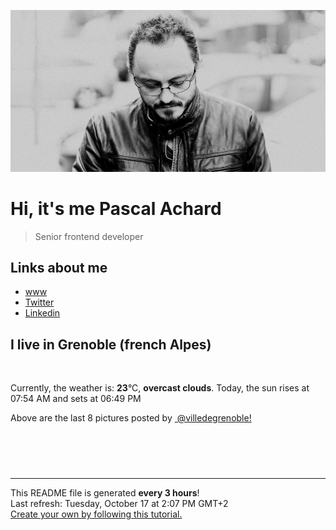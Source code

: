 ![Pascal Achard](./images/photo-pascal-achard.jpg)
# Hi, it's me Pascal Achard
> Senior frontend developer

## Links about me
- [www](https://www.pascal-achard.com)
- [Twitter](https://twitter.com/botmaster)
- [Linkedin](http://www.linkedin.com/in/pascal-achard)


## I live in Grenoble (french Alpes)
<img src="https://openweathermap.org/img/wn/04d@2x.png" alt="">

Currently, the weather is: **23**°C, **overcast clouds**.
Today, the sun rises at 07:54 AM and sets at 06:49 PM

Above are the last 8 pictures posted by <a href="https://www.instagram.com/villedegrenoble/" target="_blank"><img alt="" src="https://upload.wikimedia.org/wikipedia/commons/thumb/e/e7/Instagram_logo_2016.svg/1024px-Instagram_logo_2016.svg.png" width="20"/> @villedegrenoble!</a>

<p style="display: flex; flex-wrap: wrap; gap: 20px;">
        <img src="https://cdn1.picuki.com/hosted-by-instagram/q/0exhNuNYnjBGZDHIdN5WmL9I2PEvHA5RNucaS7j0nyZiNxIsbHWB58ltwdev%7C%7CDlyKw1oASyLfzZh448jWFpYZFR%7C%7CO0fbSrWBTz5T6KSQUICg0Ddn9JVgkL00JXcWYH+p9ccrOzjYMTIfQeoEH%7C%7Cbx7a8Koru5A2MGo1zRMrBC0GAG4fy3UPI7mslm3ayEv0Pxto0%7C%7CNylL9XkgKQcuptPR+XdYEvL+M4Byp6JzSPkCj9ND1OHtpCa5BTB7Kz44KD6chYTJnLNbsQzpRAY7%7C%7C0u+VIgDYn0voFKh8RM1v9EPp7TzN916+N8ZkIGRT2UFAjsm8lJhmMntxxzsbkGrx1Jb+Uz96IS4eu5w94%7C%7CiAumbUvfGwneXWLLGOZ5eeHImVdWBZnj7Jf2XQcdcy90aT6sfgAjjtjmzd4%7C%7Cn1RcsXDcZ1mDd.jpeg" alt="" width="200"/>
        <img src="https://cdn1.picuki.com/hosted-by-instagram/q/0exhNuNYnjBGZDHIdN5WmL9I2PEvHA5RNucaS7j0nyZiNxIsbHWB58ltwdGn%7C%7CDh6Kwh9HS+LfzZh5o0jVl1WZFN4O0TfTbeLRT9W6amYXOzN1DJl%7C%7CZJolr0xKHIbbHOq9copUgmYdSgIGaYDG7uo%7C%7CesJ+vPscjEHpi2VNrQT9zJBpY6uSKVKz8B13bHR1Bv9vdBhYgJE8VQpMBQhrM7Oqz0YXfm+NMp6rvI6FPkKhMZL7e3tnyv2H2g+PVFwFA+cu5+czr5Qwxzmdwo382L6QfkECmgUkECWsS8QitUrnNeYEsto3fNlkI%7C%7CmHWVXSE5KhjVP1pe+lX6aJTXv0EsPkzDs47WVJ8QuqYH8GvWPB87l5gfxWOfGELB8eXwsKPCPZVzwN825X8ZImYVfFstawBi69VvrIeOkjUQoJ3N1jTe0H5t0HqWfl%7C%7CrwpA==.jpeg" alt="" width="200"/>
        <img src="https://cdn1.picuki.com/hosted-by-instagram/q/0exhNuNYnjBGZDHIdN5WmL9I2PEvHA5RNecaS7j0nyZiNxIsbHWB58ltwdev%7C%7CDlyKw1oASyLfzZh4oItUFVZZFR%7C%7COUfcSLyOTzxT5qyZU4Cg0Dxl9JFjlbwyJXYaYnCm9cUpOzjYMTIfQeoEH%7C%7Cbx7a8Koru5A2MGo1zRMrBC0GAG4fy3UPI7mslm3ayEv0Pxto0%7C%7CNylL9XkgKQcuptPR+XdbEvL+M4Byp6JzSPkCj9ND1OHtpCa5BTB7Kzc4KD6chYTJnLMivwv9Qhc38HC%7C%7CTIgDdh4qmVe48RM1v9EPp7TzN916+N8ZkIGRT2UFAjsm8lJhmMntxxzsbkH5%7C%7CHl1wnXy7oWbZch%7C%7Co5fxIODIe+7T6zONR6OIRLgBcCM2V8v%7C%7Ca2v2KMyxQcdcy90aT6sag33ltjmzd4%7C%7Cn1RcsXDcZ1mDd.jpeg" alt="" width="200"/>
        <img src="https://cdn1.picuki.com/hosted-by-instagram/q/0exhNuNYnjBGZDHIdN5WmL9I2PEvHA5RNucaS7j0nyZiNxIsbHWB58ltwdev%7C%7CDlyKw1oASyLfzZh44srWFRZZFR%7C%7COUfeQbKASjhV7KqeXICm1jNk9pdplbsyLXEWYnCm9ssoOzjYMTIfQeoEH%7C%7Cb2rvUW+%7C%7C7wbTYNpi2TNLxCyQlWotfpUrJy9ZRzt52U1h+189JldAJZ+jtvdBFundPZlTIeAf3+Idp1orN2S%7C%7CkKjskOuKK81SO2ECMseW16GX6Rv5+HoOAAuiDpYGhpqzHheKc4EEMWggiB5z0TpdoPvI2QAaxVgMoLiIyGCmMDUjFKiCU%7C%7Ck8SqtgLsSUHv3EBQnjeel%7C%7CW+eqN29qrRI9ePfMjt2RaQYr3zFr1CfnkbWa%7C%7CzA1bRKMHhXswUhK1YGMFJ+X+y4hOvI+nzmhx0WWMf0GfZKcYoBcKTx5C3+3ON2j%7C%7Cd9VNt.jpeg" alt="" width="200"/>
        <img src="https://cdn1.picuki.com/hosted-by-instagram/q/0exhNuNYnjBGZDHIdN5WmL9I2PEvHA5RNecaS7j0nyZiNxIsbHWB58ltwdGn%7C%7CDh6Kwh9HS+Lfzdn4owuVVxUZFN+OUXcQLGKTzZV7aqdXOzN1DNm%7C%7CJJllb49Kn0WZHOp8sQoUAmYdSgIGaYDG7uo%7C%7CesJ+vPucjEHpi2VNrQT9zJBpY6uSKVKz8B13bHR1Bv9vdBhYgJE8VQpMBQhrM7Oqz0YXfm+NMp6rvI6F%7C%7CkKhMZL7e3tnyv2H2g+PVFwFA+cu5+czr9Swxzmdwo382L6RKgaIU4YqQW2gy8QisE7gaeJF8to3fNlkI%7C%7CmHWVXSE5KhjVP1pe+lX6aJTXv0EsPkzDs47WSZt8C9YHPJ92ib4uw1TbpYYSJHLlmSW0WJvDiA1nxJP++BMxvmKAfGNN%7C%7CwBi69VvrIeOkikQiVHN1jTe0H5t0HqWfl%7C%7CrwpA==.jpeg" alt="" width="200"/>
        <img src="https://cdn1.picuki.com/hosted-by-instagram/q/0exhNuNYnjBGZDHIdN5WmL9I2PEvHA5RNucaS7j0nyZiNxIsbHWB58ltwdev%7C%7CDlyKw1oASyLfzdn44gsVVtUZFR%7C%7CPkzYSLKOTD1T7qWYUICk1TZg8JVjk70wKHEaZXOv88UvOzjYMTIfQeoEH%7C%7Cbx7a8Koru5A2MGo1zRMrBC0GAG4fy3UPI7mslm3ayEv0Pxto0%7C%7CNylL9XkgKQcuptPR+XdYEvL+M4Byp6JzSPkCj9ND1OHtpCa5BTB7Kz44KD6chYTJnLMkqQXsRRlu9UqLYogDEHZO1XKf8RM1v9EPp7TzN916+N8ZkIGRT2UFAjsm8lJhmMntxxzsbkKih3pL%7C%7CDP61byCYth28oCnEfuFTOj51QSXSZDLALZrZFccM%7C%7CDvZwnpFKaxQcdcy90aT6tq8gvjtjmzd4%7C%7Cn1RcsXDcZ1mDd.jpeg" alt="" width="200"/>
        <img src="https://cdn1.picuki.com/hosted-by-instagram/q/0exhNuNYnjBGZDHIdN5WmL9I2PEvHA5RNucaS7j0nyZiNxIsbHWB58ltwdev%7C%7CDlyKw1oASyLfzdn7IkqV1xSZFR%7C%7CPk3WSryOTD1T5qiQUICn1TZh9pFhnL0xLH0fZXet8MovOzjYMTIfQeoEH%7C%7Cbx7a8Koru5A2MGo1zRMrBC0GAG4fy3UPI7mslm3ayEv0Pxto0%7C%7CNylL9XkgKQcuptPR+XdYEvL+M4Byp6JzSPkCj9ND1OHtpCa5BTB7Kz44KD6chYTJnLNakQnBVWM51jejSIgDYhtHq1Ch8RM1v9EPp7TzN916+N8ZkIGRT2UFAjsm8lJhmMntxxzsbkOwxRUK5Fb9wJiweNofj7TJJqXJXfHe1CjrTZ3cRa4YXnRZOvmbBHeJNKOXQcdcy90aT6trj3jmtjmzd4%7C%7Cn1RcsXDcZ1mDd.jpeg" alt="" width="200"/>
        <img src="https://cdn1.picuki.com/hosted-by-instagram/q/0exhNuNYnjBGZDHIdN5WmL9I2PEvHA5RNucaS7j0nyZiNxIsbHWB58ltwdGn%7C%7CDh6Kwh9HS+Lfzdm7YkpU19XZFRyO03aTbCMTjZT7aqZUoCq1j1j%7C%7CZ9gnbsxKnUWZHep9MMsOzjYMTIfQeoEH%7C%7Cb2rvUV+fvwaTIFuDaWNOUtzCVG%7C%7CMm0X51wm8Rm3ayEv0Pxto0%7C%7CNylL9XkgKQcuptPR+XdYEvL+M4Byp6JzSPkCj9ND1OHtpCa5BTB7Kz44KD6chYTJnLMTtnvlbDc%7C%7CzkKQVIgDdmAople18RM1v9EPp7TzN916+98ZkIGRT2UFAjsm8lJhmMntxxzsbkH50UtjkDSE+4qYW6t%7C%7CtIDWD8eeWNjLyw3VUYvsQLRUdU0FC+bnZm7ZFueXQcdcy90aTt5qgXzstjmzd4%7C%7Cn1RcsXDcZ1mDd.jpeg" alt="" width="200"/>
</p>

------------
<p>This README file is generated <b>every 3 hours</b>!
    <br />Last refresh: Tuesday, October 17 at 2:07 PM GMT+2
    <br /><a href="https://medium.com/@th.guibert/how-to-create-a-self-updating-readme-md-for-your-github-profile-f8b05744ca91">Create your own by following this tutorial.</a>
</p>
<p><a href="https://github.com/botmaster/botmaster/actions/workflows/main.yaml"><img alt="" src="https://github.com/botmaster/botmaster/actions/workflows/main.yaml/badge.svg" /></a></p>

